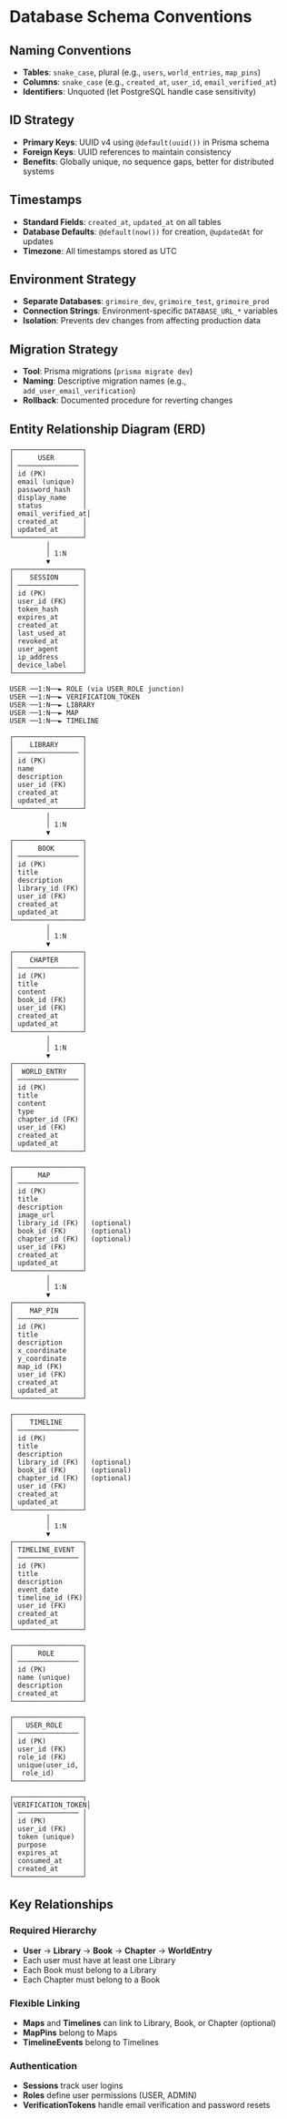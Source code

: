 # Database Schema Conventions

## Naming Conventions
- **Tables**: `snake_case`, plural (e.g., `users`, `world_entries`, `map_pins`)
- **Columns**: `snake_case` (e.g., `created_at`, `user_id`, `email_verified_at`)
- **Identifiers**: Unquoted (let PostgreSQL handle case sensitivity)

## ID Strategy
- **Primary Keys**: UUID v4 using `@default(uuid())` in Prisma schema
- **Foreign Keys**: UUID references to maintain consistency
- **Benefits**: Globally unique, no sequence gaps, better for distributed systems

## Timestamps
- **Standard Fields**: `created_at`, `updated_at` on all tables
- **Database Defaults**: `@default(now())` for creation, `@updatedAt` for updates
- **Timezone**: All timestamps stored as UTC

## Environment Strategy
- **Separate Databases**: `grimoire_dev`, `grimoire_test`, `grimoire_prod`
- **Connection Strings**: Environment-specific `DATABASE_URL_*` variables
- **Isolation**: Prevents dev changes from affecting production data

## Migration Strategy
- **Tool**: Prisma migrations (`prisma migrate dev`)
- **Naming**: Descriptive migration names (e.g., `add_user_email_verification`)
- **Rollback**: Documented procedure for reverting changes

## Entity Relationship Diagram (ERD)

```
┌─────────────────┐
│      USER       │
│ ─────────────── │
│ id (PK)         │
│ email (unique)  │
│ password_hash   │
│ display_name    │
│ status          │
│ email_verified_at│
│ created_at      │
│ updated_at      │
└─────────────────┘
         │
         │ 1:N
         ▼
┌─────────────────┐
│    SESSION      │
│ ─────────────── │
│ id (PK)         │
│ user_id (FK)    │
│ token_hash      │
│ expires_at      │
│ created_at      │
│ last_used_at    │
│ revoked_at      │
│ user_agent      │
│ ip_address      │
│ device_label    │
└─────────────────┘

USER ──1:N──► ROLE (via USER_ROLE junction)
USER ──1:N──► VERIFICATION_TOKEN
USER ──1:N──► LIBRARY
USER ──1:N──► MAP
USER ──1:N──► TIMELINE

┌─────────────────┐
│    LIBRARY      │
│ ─────────────── │
│ id (PK)         │
│ name            │
│ description     │
│ user_id (FK)    │
│ created_at      │
│ updated_at      │
└─────────────────┘
         │
         │ 1:N
         ▼
┌─────────────────┐
│      BOOK       │
│ ─────────────── │
│ id (PK)         │
│ title           │
│ description     │
│ library_id (FK) │
│ user_id (FK)    │
│ created_at      │
│ updated_at      │
└─────────────────┘
         │
         │ 1:N
         ▼
┌─────────────────┐
│    CHAPTER      │
│ ─────────────── │
│ id (PK)         │
│ title           │
│ content         │
│ book_id (FK)    │
│ user_id (FK)    │
│ created_at      │
│ updated_at      │
└─────────────────┘
         │
         │ 1:N
         ▼
┌─────────────────┐
│  WORLD_ENTRY    │
│ ─────────────── │
│ id (PK)         │
│ title           │
│ content         │
│ type            │
│ chapter_id (FK) │
│ user_id (FK)    │
│ created_at      │
│ updated_at      │
└─────────────────┘

┌─────────────────┐
│      MAP        │
│ ─────────────── │
│ id (PK)         │
│ title           │
│ description     │
│ image_url       │
│ library_id (FK) │ (optional)
│ book_id (FK)    │ (optional)
│ chapter_id (FK) │ (optional)
│ user_id (FK)    │
│ created_at      │
│ updated_at      │
└─────────────────┘
         │
         │ 1:N
         ▼
┌─────────────────┐
│    MAP_PIN      │
│ ─────────────── │
│ id (PK)         │
│ title           │
│ description     │
│ x_coordinate    │
│ y_coordinate    │
│ map_id (FK)     │
│ user_id (FK)    │
│ created_at      │
│ updated_at      │
└─────────────────┘

┌─────────────────┐
│    TIMELINE     │
│ ─────────────── │
│ id (PK)         │
│ title           │
│ description     │
│ library_id (FK) │ (optional)
│ book_id (FK)    │ (optional)
│ chapter_id (FK) │ (optional)
│ user_id (FK)    │
│ created_at      │
│ updated_at      │
└─────────────────┘
         │
         │ 1:N
         ▼
┌─────────────────┐
│ TIMELINE_EVENT  │
│ ─────────────── │
│ id (PK)         │
│ title           │
│ description     │
│ event_date      │
│ timeline_id (FK)│
│ user_id (FK)    │
│ created_at      │
│ updated_at      │
└─────────────────┘

┌─────────────────┐
│      ROLE       │
│ ─────────────── │
│ id (PK)         │
│ name (unique)   │
│ description     │
│ created_at      │
└─────────────────┘

┌─────────────────┐
│   USER_ROLE     │
│ ─────────────── │
│ id (PK)         │
│ user_id (FK)    │
│ role_id (FK)    │
│ unique(user_id, │
│  role_id)       │
└─────────────────┘

┌─────────────────┐
│VERIFICATION_TOKEN│
│ ─────────────── │
│ id (PK)         │
│ user_id (FK)    │
│ token (unique)  │
│ purpose         │
│ expires_at      │
│ consumed_at     │
│ created_at      │
└─────────────────┘
```

## Key Relationships

### Required Hierarchy
- **User** → **Library** → **Book** → **Chapter** → **WorldEntry**
- Each user must have at least one Library
- Each Book must belong to a Library
- Each Chapter must belong to a Book

### Flexible Linking
- **Maps** and **Timelines** can link to Library, Book, or Chapter (optional)
- **MapPins** belong to Maps
- **TimelineEvents** belong to Timelines

### Authentication
- **Sessions** track user logins
- **Roles** define user permissions (USER, ADMIN)
- **VerificationTokens** handle email verification and password resets
